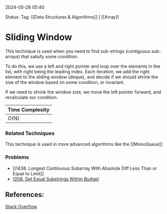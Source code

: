 
2024-05-28 05:40

Status:
Tag: [[Data Structures & Algorithms]] | [[Array]]

# Sliding Window

This technique is used when you need to find sub-strings (contiguous sub-arrays) that satisfy some condition.

To do this, we use a left and right pointer and loop over the elements in the list, with right being the leading index. Each iteration, we add the right element to the sliding window (deque), and decide if we should shrink the size of the window based on some condition, or invariant.

If we need to shrink the window size, we move the left pointer forward, and recalculate our condition.

| Time Complexity |
| ------------- |
| O(N) |

### Related Techniques

This technique is used in more advanced algorithms like the [[MonoQueue]] 

### Problems

- [[1438. Longest Continuous Subarray With Absolute Diff Less Than or Equal to Limit]]
- [1208. Get Equal Substrings Within Budget](https://leetcode.com/problems/get-equal-substrings-within-budget/description/?envType=daily-question&envId=2024-05-28)
## References:

[Stack Overflow](https://stackoverflow.com/questions/8269916/what-is-sliding-window-algorithm-examples)
